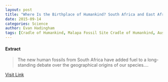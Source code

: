 ```yaml
---
layout: post
title: "Where Is the Birthplace of Humankind? South Africa and East Africa Both Lay Claims"
date: 2015-09-14
categories: Science
author: Evan Hadingham
tags: [Cradle of Humankind, Malapa Fossil Site Cradle of Humankind, Australopithecus, Homo naledi, Australopithecus sediba, Homo, Human evolution, Lucy (Australopithecus), Olduvai Gorge, Paleoanthropology, Vertebrate paleozoology, Pliocene, Hominini]
---
```





#### Extract
>The new human fossils from South Africa have added fuel to a long-standing debate over the geographical origins of our species....



[Visit Link](http://news.nationalgeographic.com/2015/09/150911-hominin-hominid-berger-homo-naledi-fossils-ancestor-rising-star-human-origins/)



